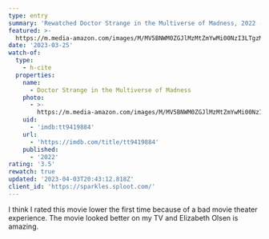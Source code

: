 ```yaml
---
type: entry
summary: 'Rewatched Doctor Strange in the Multiverse of Madness, 2022 - ★★★½'
featured: >-
  https://m.media-amazon.com/images/M/MV5BNWM0ZGJlMzMtZmYwMi00NzI3LTgzMzMtNjMzNjliNDRmZmFlXkEyXkFqcGdeQXVyMTM1MTE1NDMx._V1_SX300.jpg
date: '2023-03-25'
watch-of:
  type:
    - h-cite
  properties:
    name:
      - Doctor Strange in the Multiverse of Madness
    photo:
      - >-
        https://m.media-amazon.com/images/M/MV5BNWM0ZGJlMzMtZmYwMi00NzI3LTgzMzMtNjMzNjliNDRmZmFlXkEyXkFqcGdeQXVyMTM1MTE1NDMx._V1_SX300.jpg
    uid:
      - 'imdb:tt9419884'
    url:
      - 'https://imdb.com/title/tt9419884'
    published:
      - '2022'
rating: '3.5'
rewatch: true
updated: '2023-04-03T20:43:12.818Z'
client_id: 'https://sparkles.sploot.com/'
---
```

I think I rated this movie lower the first time because of a bad movie theater experience. The movie looked better on my TV and Elizabeth Olsen is amazing.
